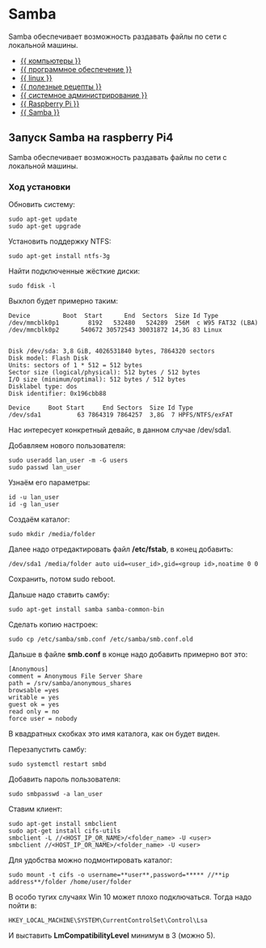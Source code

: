 # Samba

Samba обеспечивает возможность раздавать файлы по сети с локальной машины.



- [{{ компьютеры }}](../../__tags/kompytery.md)
- [{{ программное обеспечение }}](../../__tags/programmnoe_obespechenie.md)
- [{{ linux }}](../../__tags/linux.md)
- [{{ полезные рецепты }}](../../__tags/poleznye_retsepty.md)
- [{{ системное администрирование }}](../../__tags/sistemnoe_administrirovanie.md)
- [{{ Raspberry Pi }}](../../__tags/raspberry_pi.md)
- [{{ Samba }}](../../__tags/samba.md)


## Запуск Samba на raspberry Pi4

Samba обеспечивает возможность раздавать файлы по сети с локальной машины.

### Ход установки

Обновить систему:

```shell
sudo apt-get update
sudo apt-get upgrade
```

Установить поддержку NTFS:

```shell
sudo apt-get install ntfs-3g
```

Найти подключенные жёсткие диски:

```shell
sudo fdisk -l
```

Выхлоп будет примерно таким:

```shell
Device         Boot  Start      End  Sectors  Size Id Type
/dev/mmcblk0p1        8192   532480   524289  256M  c W95 FAT32 (LBA)
/dev/mmcblk0p2      540672 30572543 30031872 14,3G 83 Linux


Disk /dev/sda: 3,8 GiB, 4026531840 bytes, 7864320 sectors
Disk model: Flash Disk
Units: sectors of 1 * 512 = 512 bytes
Sector size (logical/physical): 512 bytes / 512 bytes
I/O size (minimum/optimal): 512 bytes / 512 bytes
Disklabel type: dos
Disk identifier: 0x196cbb88

Device     Boot Start     End Sectors  Size Id Type
/dev/sda1          63 7864319 7864257  3,8G  7 HPFS/NTFS/exFAT
```

Нас интересует конкретный девайс, в данном случае /dev/sda1.

Добавляем нового пользователя:

```shell
sudo useradd lan_user -m -G users
sudo passwd lan_user
```

Узнаём его параметры:

```shell
id -u lan_user
id -g lan_user
```

Создаём каталог:

```shell
sudo mkdir /media/folder
```

Далее надо отредактировать файл **/etc/fstab**, в конец добавить:

```shell
/dev/sda1 /media/folder auto uid=<user_id>,gid=<group id>,noatime 0 0
```

Сохранить, потом sudo reboot.

Дальше надо ставить самбу:

```shell
sudo apt-get install samba samba-common-bin
```

Сделать копию настроек:

```shell
sudo cp /etc/samba/smb.conf /etc/samba/smb.conf.old
```

Дальше в файле **smb.conf** в конце надо добавить примерно вот это:

```
[Anonymous]
comment = Anonymous File Server Share
path = /srv/samba/anonymous_shares
browsable =yes
writable = yes
guest ok = yes
read only = no
force user = nobody
```

В квадратных скобках это имя каталога, как он будет виден.

Перезапустить самбу:

```shell
sudo systemctl restart smbd
```

Добавить пароль пользователя:

```shell
sudo smbpasswd -a lan_user
```

Ставим клиент:

```shell
sudo apt-get install smbclient
sudo apt-get install cifs-utils
smbclient -L //<HOST_IP_OR_NAME>/<folder_name> -U <user>
smbclient //<HOST_IP_OR_NAME>/<folder_name> -U <user>
```

Для удобства можно подмонтировать каталог:

```shell
sudo mount -t cifs -o username=**user**,password=***** //**ip address**/folder /home/user/folder
```

В особо тугих случаях Win 10 может плохо подключаться. Тогда надо пойти в:

```
HKEY_LOCAL_MACHINE\SYSTEM\CurrentControlSet\Control\Lsa
```

И выставить **LmCompatibilityLevel** минимум в 3 (можно 5).
